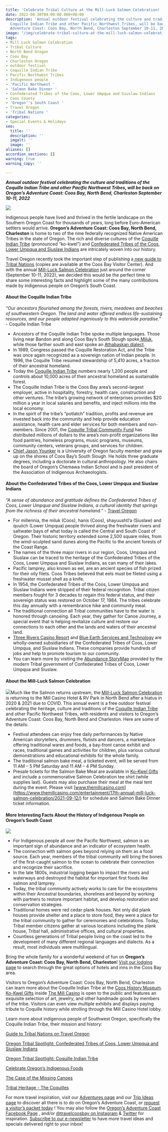 ```yaml
---
title: 'Celebrate Tribal Culture at the Mill-Luck Salmon Celebration! '
date: 2022-08-30T04:00:00.000+00:00
description: 'Annual outdoor festival celebrating the culture and traditions of the
  Coquille Indian Tribe and other Pacific Northwest Tribes, will be back on Oregon’s
  Adventure Coast: Coos Bay, North Bend, Charleston September 10-11, 2022'
image: "/img/celebrate-tribal-culture-at-the-mill-luck-salmon-celebration-blog-695x322-jpg.jpg"
tags:
- Mill Luck Salmon Celebration
- Tribal Culture
- North Bend Oregon
- Coos Bay
- Charleston Oregon
- outdoor festival
- Coquille Indian Tribe
- Pacific Northwest Tribes
- Indigenous people
- 'Pacific Northwest '
- 'Salmon Bake Dinner '
- Confederated Tribes of the Coos, Lower Umpqua and Siuslaw Indians
- Coos County
- 'Oregon''s South Coast '
- Travel Oregon
- 'Tribal Nations '
categories:
- Special Events & Holidays
seo:
  title: ''
  description: ''
  imgalt: ''
  image: ''
aliases: []
accordion_sections: []
warning: true
warning_copy: ''

---
```

**_Annual outdoor festival celebrating the culture and traditions of the Coquille Indian Tribe and other Pacific Northwest Tribes, will be back on Oregon’s Adventure Coast: Coos Bay, North Bend, Charleston September 10-11, 2022_**

![](/img/our-area-coquilles.jpg)

Indigenous people have lived and thrived in the fertile landscape on the Southern Oregon Coast for thousands of years, long before Euro-American settlers would arrive. **Oregon’s Adventure Coast: Coos Bay, North Bend, Charleston** is home to two of the nine federally recognized Native American Tribes in the state of Oregon. The rich and diverse cultures of the [Coquille Indian Tribe](https://www.oregonsadventurecoast.com/tribal-heritage-coquilles/) (pronounced “ko-kwel”) and [Confederated Tribes of the Coos, Lower Umpqua and Siuslaw Indians](https://ctclusi.org/) are intricately woven into our history.

Travel Oregon recently took the important step of publishing a[ new guide to Tribal Nations](https://issuu.com/traveloregon2019/docs/travelguidetooregonindiancountry) (copies are available at the Coos Bay Visitor Center). And with the annual [Mill-Luck Salmon Celebration](https://www.oregonsadventurecoast.com/event/mill-luck-salmon-celebration/) just around the corner (September 10-11, 2022), we decided this would be the perfect time to share some interesting facts and highlight some of the many contributions made by indigenous people on Oregon’s South Coast.

#### **About the Coquille Indian Tribe**

_“Our ancestors flourished among the forests, rivers, meadows and beaches of southwestern Oregon. The land and water offered endless life-sustaining resources, and our people adapted ingeniously to this waterside paradise.”_ - Coquille Indian Tribe

* Ancestors of the Coquille Indian Tribe spoke multiple languages. Those living near Bandon and along Coos Bay’s South Slough spoke[ Miluk](https://en.wikipedia.org/wiki/Miluk_language), while those farther south and east spoke an [Athabaskan dialect](https://en.wikipedia.org/wiki/Athabaskan_languages#).
* In 1989, Congress passed the Coquille Restoration Act, and the Tribe was once again recognized as a sovereign nation of Indian people. In 1996, the Coquille Tribe resumed stewardship of 5,410 acres, a fraction of their ancestral homeland.
* Today the [Coquille Indian Tribe](http://www.coquilletribe.org) numbers nearly 1,200 people and controls about 10,000 acres of their ancestral homeland as sustainable forest.
* The Coquille Indian Tribe is the Coos Bay area’s second-largest employer, active in hospitality, forestry, health care, construction and other ventures. The tribe’s growing network of enterprises provides $20 million a year in local salaries and benefits, and inject millions into the local economy.
* In the spirit of the tribe’s “potlatch” tradition, profits and revenue are invested back into the community and help provide education assistance, health care and elder services for both members and non-members. Since 2001, the [Coquille Tribal Community Fund](https://www.coquilletribe.org/?page_id=2489) has distributed millions of dollars to the area’s non-profit organizations like food pantries, homeless programs, music programs, museums, community centers, veterans groups, and services for children.
* [Chief Jason Younker](https://kcby.com/news/local/chief-jason-younker-announced-as-new-chief-of-coquille-indian-tribe) is a University of Oregon faculty member and grew up on the shores of Coos Bay’s South Slough. He holds three graduate degrees, including a doctorate in cultural anthropology. He also chairs the board of Oregon’s Chemawa Indian School and is past president of the Association of Indigenous Archaeologists.

#### **About the Confederated Tribes of the Coos, Lower Umpqua and Siuslaw Indians**

_“A sense of abundance and gratitude defines the Confederated Tribes of Coos, Lower Umpqua and Siuslaw Indians, a cultural identity that springs from the richness of their ancestral homeland.”_ - [Travel Oregon](https://traveloregon.com/places-to-go/tribal-nations/confederated-tribes-of-coos-lower-umpqua-and-siuslaw-indians/)

* For millennia, the miluk (Coos), hanis (Coos), shayuushtl’a (Siuslaw) and quuiich (Lower Umpqua) people thrived along the freshwater rivers and saltwater bays of what today is called the Central and South Coast of Oregon. Their historic territory extended some 2,500 square miles, from the wind-sculpted sand dunes along the Pacific to the ancient forests of the Coast Range.
* The names of the three major rivers in our region, Coos, Umpqua and Siuslaw can be traced to the heritage of the Confederated Tribes of the Coos, Lower Umpqua and Siuslaw Indians, as can many of their lakes.
* Pacific lamprey, also known as eel, are an ancient species of fish prized for their oily filets. Coos Tribes believed that eels must be fileted using a freshwater mussel shell as a knife.
* In 1954, the Confederated Tribes of the Coos, Lower Umpqua and Siuslaw Indians were stripped of their federal recognition. Tribal citizen members fought for 3 decades to regain this federal status, and their sovereign status was restored on October 17, 1984. The tribes celebrate this day annually with a remembrance hike and community meal.
* The traditional connection all Tribal communities have to the water is honored through canoeing. Each year, they gather for Canoe Journey, a special event that is helping revitalize culture and restore our connections to each other and the lands and waters of their ancestral land.
* [Three Rivers Casino Resort](https://www.threeriverscasino.com/coos-bay-casino) and [Blue Earth Services and Technology](https://ctclusi.org/blue-earth-services-technology/) are wholly-owned subsidiaries of the Confederated Tribes of Coos, Lower Umpqua, and Siuslaw Indians. These companies provide hundreds of jobs and help to promote tourism to our community.
* You can learn more by visiting the [Abundance StoryMap](https://clusi.maps.arcgis.com/apps/Cascade/index.html?appid=27e3174e06514e55b45d7a0cef5a59f9) provided by the modern Tribal government of Confederated Tribes of Coos, Lower Umpqua and Siuslaw.

#### **About the Mill-Luck Salmon Celebration**

![](/img/mill-luck-salmon-celebration-returnsblog-695x322-jpg.png)Much like the Salmon returns upstream, the [Mill-Luck Salmon Celebration](https://www.oregonsadventurecoast.com/event/mill-luck-salmon-celebration/) is returning to the Mill Casino Hotel & RV Park in North Bend after a hiatus in 2020 & 2021 due to COVID. This annual event is a free outdoor festival celebrating the heritage, culture and traditions of the [Coquille Indian Tribe](https://www.coquilletribe.org/) and other Pacific Northwest Tribes, with residents and visitors to Oregon’s Adventure Coast: Coos Bay, North Bend and Charleston. Here are some of the details:

* Festival attendees can enjoy free daily performances by Native American storytellers, drummers, flutists and dancers, a marketplace offering traditional wares and foods, a bay-front canoe exhibit and races, traditional games and activities for children, plus various cultural demonstrations and educational exhibits for the whole family.
* The traditional salmon bake meal, a ticketed event, will be served from 11 AM – 5 PM Saturday and 11 AM – 4 PM Sunday.
* Presale tickets for the Salmon Bake Meal are available in [Ko-Kwel Gifts](https://www.themillcasino.com/accommodations/ko-kwel-gifts/) and include a commemorative Salmon Celebration tee shirt (while supplies last). Guests may also purchase their meal at the meal tent during the event. Please visit [www.themillcasino.com](https://www.themillcasino.com/entertainment/17th-annual-mill-luck-salmon-celebration/2021-09-12/) for schedule and Salmon Bake Dinner ticket information.

#### **More Interesting Facts About the History of Indigenous People on Oregon’s South Coast**

![](/img/salmon-celebration-medium.jpg)

* For Indigenous people all over the Pacific Northwest, salmon is an important sign of abundance and an indicator of ecosystem health.
* The connection with salmon goes beyond relying on them as a food source. Each year, members of the tribal community will bring the bones of the first-caught salmon to the ocean to celebrate their connection and recognize their sacrifice.
* In the late 1800s, industrial logging began to impact the rivers and waterways and destroyed the habitat for important first foods like salmon and lamprey.
* Today, the tribal community actively works to care for the ecosystems within their Ancestral boundaries, shorelines and beyond by working with partners to restore important habitat, and develop restoration and conservation strategies.
* Traditional homes were red cedar plank houses. Not only did plank houses provide shelter and a place to store food, they were a place for the tribal community to gather for ceremonies and celebrations. Today, Tribal member citizens gather at various locations including the plank house, Tribal hall, administrative offices, and cultural properties.
* Countless generations of Tribal people living on the coast led to the development of many different regional languages and dialects. As a result, most individuals were multilingual.

Bring the whole family for a wonderful weekend of fun on **Oregon’s Adventure Coast: Coos Bay, North Bend, Charleston**! [Visit our lodging page](https://www.oregonsadventurecoast.com/lodging/) to search through the great options of hotels and inns in the Coos Bay area.

Visitors to Oregon’s Adventure Coast: Coos Bay, North Bend, Charleston can learn more about the Coquille Indian Tribe at the [Coos History Museum](https://cooshistory.org/). [Ko-Kwel Gifts](https://www.themillcasino.com/accommodations/ko-kwel-gifts/) inside [The Mill Casino](https://www.themillcasino.com/) is open to the public and features an exquisite selection of art, jewelry, and other handmade goods by members of the tribe. Visitors can even view multiple exhibits and displays paying tribute to Coquille history while strolling through the Mill Casino Hotel lobby.

Learn more about indigenous people of Southwest Oregon, specifically the Coquille Indian Tribe, their mission and history:

[Guide to Tribal Nations on Travel Oregon](https://traveloregon.com/places-to-go/tribal-nations/)

[Oregon Tribal Spotlight: Confederated Tribes of Coos, Lower Umpqua and Siuslaw Indians](https://traveloregon.com/places-to-go/tribal-nations/confederated-tribes-of-coos-lower-umpqua-and-siuslaw-indians/)

[Oregon Tribal Spotlight: Coquille Indian Tribe](https://traveloregon.com/things-to-do/culture-history/oregon-tribal-spotlight-coquille-indian-tribe/)

[Celebrate Oregon’s Indigenous Foods](https://traveloregon.com/things-to-do/culture-history/celebrate-oregons-indigenous-foods/)

[The Case of the Missing Canoes](https://traveloregon.com/things-to-do/attractions/art-galleries-studios/the-case-of-the-missing-canoes/)

[Tribal Heritage - The Coquilles](https://www.oregonsadventurecoast.com/tribal-heritage-coquilles/)

For more travel inspiration, visit our [Adventures page](https://www.oregonsadventurecoast.com/adventures) and our [Trip Ideas page](https://www.oregonsadventurecoast.com/tripideas) to discover all there is to do on Oregon’s Adventure Coast, or [request a visitor’s packet today](https://www.oregonsadventurecoast.com/contact/#contactform) ! You may also follow the [Oregon’s Adventure Coast Facebook Page](https://www.facebook.com/OregonsAdventureCoast/) , and/or [@travelcoosbay on Instagram](https://www.instagram.com/travelcoosbay/?hl=en) & [Twitter](https://twitter.com/travelcoosbay?lang=en) for inspiration. [Subscribe to our e-newsletter](http://eepurl.com/dhUxmX) to have more travel ideas and specials delivered right to your inbox!